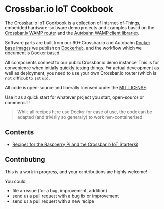 # Crossbar.io IoT Cookbook

The Crossbar.io IoT Cookbook is a collection of Internet-of-Things, embedded hardware-software demo projects and examples based on the [Crossbar.io WAMP router](http://crossbar.io) and the  [Autobahn WAMP client libraries](http://crossbar.io/autobahn).

Software parts are built from our 60+ Crossbar.io and Autobahn [Docker base images](https://github.com/crossbario/crossbar-docker/blob/master/IMAGES.md) we publish on [Dockerhub](https://hub.docker.com/r/crossbario/), and the workflow which we document is Docker based.

All components connect to our public Crossbar.io demo instance. This is for convenience when initially quickly testing things. For actual development as well as deployment, you need to use your own Crossbar.io router (which is not difficult to set up).

All code is open-source and liberally licensed under the [MIT LICENSE](LICENSE).

Use it as a quick start for whatever project you start, open-source or commercial!

> While all recipes here use Docker for ease of use, the code can be adapted (and trivially so generally) to work non-containerized.

## Contents

* [Recipes for the Raspberry Pi and the Crossbar.io IoT Starterkit](device/pi)

## Contributing

This is a work in progress, and your contributions are highly welcome!

You could

* file an issue (for a bug, improvement, addition)
* send us a pull request with a bug fix or improvement
* send us a pull request with a new recipe
